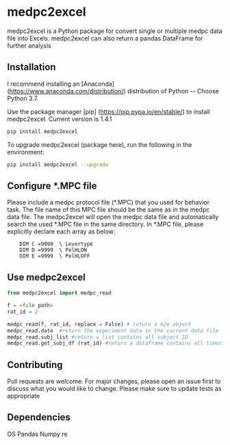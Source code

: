 # medpc2excel

medpc2excel is a Python package for convert single or multiple medpc data file into Excels. 
medpc2excel can also return a pandas DataFrame for further analysis

## Installation

I recommend installing an [Anaconda] (https://www.anaconda.com/distribution/) distribution of Python -- Choose Python 3.7. 

Use the package manager [pip] (https://pip.pypa.io/en/stable/) to install medpc2excel. Current version is 1.4.1

```bash
pip install medpc2excel
```

To upgrade medpc2excel (package here), run the following in the environment:
```bash
pip install medpc2excel --upgrade
```

## Configure *.MPC file

Please include a medpc protocol file (*.MPC) that you used for behavior task.
The file name of this MPC file should be the same as in the medpc data file.
The medpc2excel will open the medpc data file and automatically search the used *.MPC file in the same directory.
In *.MPC file, please explicitly declare each array as below:
```text
    DIM C =9999  \ Levertype                     
    DIM D =9999  \ PelHLON                       
    DIM E =9999  \ PelHLOFF                      
```

## Use medpc2excel

```python
from medpc2excel import medpc_read

f = <file path>
rat_id = 2

medpc_read(f, rat_id, replace = False) # return a m2e object
medpc_read.date  #return the experiment data in the current data file
medpc_read.subj_list #return a list contains all subject ID
medpc_read.get_subj_df (rat_id) #return a dataframe contains all timestamp arrays for rat #2
```

## Contributing

Pull requests are welcome. For major changes, please open an issue first to discuss what you would like to change. 
Please make sure to update tests as appropriate

## Dependencies 

OS
Pandas
Numpy
re


